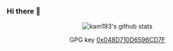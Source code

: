 ### Hi there 👋

<!--
**kam193/kam193** is a ✨ _special_ ✨ repository because its `README.md` (this file) appears on your GitHub profile.

Here are some ideas to get you started:

- 🔭 I’m currently working on ...
- 🌱 I’m currently learning ...
- 👯 I’m looking to collaborate on ...
- 🤔 I’m looking for help with ...
- 💬 Ask me about ...
- 📫 How to reach me: ...
- 😄 Pronouns: ...
- ⚡ Fun fact: ...
-->
<div align="center">
  
![kam193's github stats](https://github-readme-stats.vercel.app/api?username=kam193&show_icons=true&theme=dracula&include_all_commits=true&count_private=true)

GPG key [0x048D710D6596CD7F](https://keys.openpgp.org/vks/v1/by-fingerprint/F2F00EE129DAFCCF8A7E7630048D710D6596CD7F)
</div>

<!-- https://github.com/anuraghazra/github-readme-stats -->
